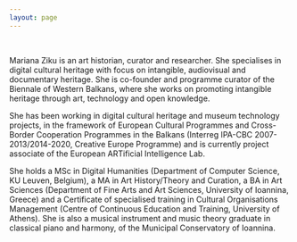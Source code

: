 ```yaml
---
layout: page
---
```


<br>

Mariana Ziku is an art historian, curator and researcher. She specialises in digital cultural heritage with focus on intangible, audiovisual and documentary heritage. She is co-founder and programme curator of the Biennale of Western Balkans, where she works on promoting intangible heritage through art, technology and open knowledge.

She has been working in digital cultural heritage and museum technology projects, in the framework of European Cultural Programmes and Cross-Border Cooperation Programmes in the Balkans (Interreg IPA-CBC 2007-2013/2014-2020, Creative Europe Programme) and is currently project associate of the European ARTificial Intelligence Lab.

She holds a MSc in Digital Humanities (Department of Computer Science, KU Leuven, Belgium), a MA in Art History/Theory and Curation, a BA in Art Sciences (Department of Fine Arts and Art Sciences, University of Ioannina, Greece) and a Certificate of specialised training in Cultural Organisations Management (Centre of Continuous Education and Training, University of Athens). She is also a musical instrument and music theory graduate in classical piano and harmony, of the Municipal Conservatory of Ioannina.



